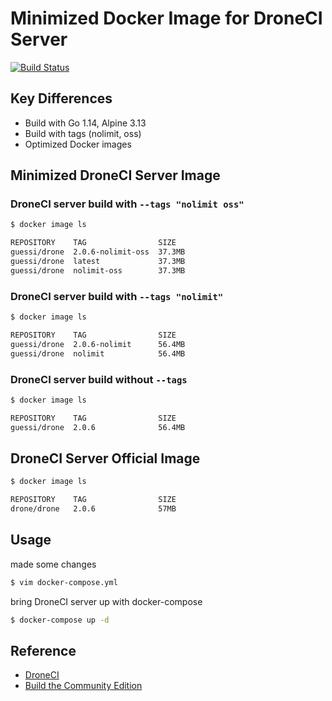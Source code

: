 # Minimized Docker Image for DroneCI Server

[![Build Status](https://cloud.drone.io/api/badges/guessi/drone-server-images/status.svg)](https://cloud.drone.io/guessi/drone-server-images)

## Key Differences

- Build with Go 1.14, Alpine 3.13
- Build with tags (nolimit, oss)
- Optimized Docker images

## Minimized DroneCI Server Image

### DroneCI server build with `--tags "nolimit oss"`

```bash
$ docker image ls

REPOSITORY    TAG                SIZE
guessi/drone  2.0.6-nolimit-oss  37.3MB
guessi/drone  latest             37.3MB
guessi/drone  nolimit-oss        37.3MB
```

### DroneCI server build with `--tags "nolimit"`

```bash
$ docker image ls

REPOSITORY    TAG                SIZE
guessi/drone  2.0.6-nolimit      56.4MB
guessi/drone  nolimit            56.4MB
```

### DroneCI server build without `--tags`

```bash
$ docker image ls

REPOSITORY    TAG                SIZE
guessi/drone  2.0.6              56.4MB
```

## DroneCI Server Official Image

```bash
$ docker image ls

REPOSITORY    TAG                SIZE
drone/drone   2.0.6              57MB
```

## Usage

made some changes

```bash
$ vim docker-compose.yml
```

bring DroneCI server up with docker-compose

```bash
$ docker-compose up -d
```

## Reference

- [DroneCI](https://github.com/drone/drone)
- [Build the Community Edition](https://github.com/drone/drone/blob/master/BUILDING_OSS)
